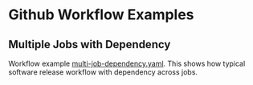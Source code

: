 # Github Workflow Examples

## Multiple Jobs with Dependency
Workflow example [multi-job-dependency.yaml](.github/workflows/multi-job-dependency.yaml). This shows how typical software release workflow with dependency across jobs.